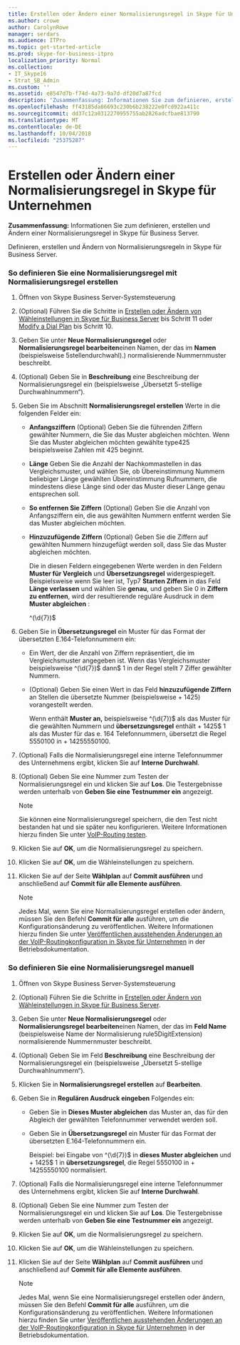 ```yaml
---
title: Erstellen oder Ändern einer Normalisierungsregel in Skype für Unternehmen
ms.author: crowe
author: CarolynRowe
manager: serdars
ms.audience: ITPro
ms.topic: get-started-article
ms.prod: skype-for-business-itpro
localization_priority: Normal
ms.collection:
- IT_Skype16
- Strat_SB_Admin
ms.custom: ''
ms.assetid: e8547d7b-f74d-4a73-9a7d-df20d7a87fcd
description: 'Zusammenfassung: Informationen Sie zum definieren, erstellen und Ändern einer Normalisierungsregel in Skype für Business Server.'
ms.openlocfilehash: ff43185da86693c230b6b238222e0fcd922a411c
ms.sourcegitcommit: dd37c12a0312270955755ab2826adcfbae813790
ms.translationtype: MT
ms.contentlocale: de-DE
ms.lasthandoff: 10/04/2018
ms.locfileid: "25375287"
---
```

# <a name="create-or-modify-a-normalization-rule-in-skype-for-business"></a>Erstellen oder Ändern einer Normalisierungsregel in Skype für Unternehmen

**Zusammenfassung:** Informationen Sie zum definieren, erstellen und Ändern einer Normalisierungsregel in Skype für Business Server.

Definieren, erstellen und Ändern von Normalisierungsregeln in Skype für Business Server.

### <a name="to-define-a-normalization-rule-by-using-build-a-normalization-rule"></a>So definieren Sie eine Normalisierungsregel mit Normalisierungsregel erstellen

1. Öffnen von Skype Business Server-Systemsteuerung

2. (Optional) Führen Sie die Schritte in [Erstellen oder Ändern von Wähleinstellungen in Skype für Business Server](dial-plans.md) bis Schritt 11 oder [Modify a Dial Plan](https://technet.microsoft.com/library/a91f02df-cf60-40cf-82fe-e0342c118b91.aspx) bis Schritt 10.

3. Geben Sie unter **Neue Normalisierungsregel** oder **Normalisierungsregel bearbeiten**einen Namen, der das im **Namen** (beispielsweise 5stellendurchwahl).) normalisierende Nummernmuster beschreibt.

4. (Optional) Geben Sie in **Beschreibung** eine Beschreibung der Normalisierungsregel ein (beispielsweise „Übersetzt 5-stellige Durchwahlnummern“).

5. Geben Sie im Abschnitt **Normalisierungsregel erstellen** Werte in die folgenden Felder ein:

   - **Anfangsziffern** (Optional) Geben Sie die führenden Ziffern gewählter Nummern, die Sie das Muster abgleichen möchten. Wenn Sie das Muster abgleichen möchten gewählte type425 beispielsweise Zahlen mit 425 beginnt.

   - **Länge** Geben Sie die Anzahl der Nachkommastellen in das Vergleichsmuster, und wählen Sie, ob Übereinstimmung Nummern beliebiger Länge gewählten Übereinstimmung Rufnummern, die mindestens diese Länge sind oder das Muster dieser Länge genau entsprechen soll.

   - **So entfernen Sie Ziffern** (Optional) Geben Sie die Anzahl von Anfangsziffern ein, die aus gewählten Nummern entfernt werden Sie das Muster abgleichen möchten.

   - **Hinzuzufügende Ziffern** (Optional) Geben Sie die Ziffern auf gewählten Nummern hinzugefügt werden soll, dass Sie das Muster abgleichen möchten.

     Die in diesen Feldern eingegebenen Werte werden in den Feldern **Muster für Vergleich** und **Übersetzungsregel** widergespiegelt. Beispielsweise wenn Sie leer ist, Typ7 **Starten Ziffern** in das Feld **Länge verlassen** und wählen Sie **genau**, und geben Sie 0 in **Ziffern zu entfernen**, wird der resultierende reguläre Ausdruck in dem **Muster abgleichen** :

     ^(\d{7})$

6. Geben Sie in **Übersetzungsregel** ein Muster für das Format der übersetzten E.164-Telefonnummern ein:

   - Ein Wert, der die Anzahl von Ziffern repräsentiert, die im Vergleichsmuster angegeben ist. Wenn das Vergleichsmuster beispielsweise ^(\d{7})$ dann$ 1 in der Regel stellt 7 Ziffer gewählter Nummern.

   - (Optional) Geben Sie einen Wert in das Feld **hinzuzufügende Ziffern** an Stellen die übersetzte Nummer (beispielsweise + 1425) vorangestellt werden.

     Wenn enthält **Muster an,** beispielsweise ^(\d{7})$ als das Muster für die gewählten Nummern und **übersetzungsregel** enthält + 1425$ 1 als das Muster für das e. 164 Telefonnummern, übersetzt die Regel 5550100 in + 14255550100.

7. (Optional) Falls die Normalisierungsregel eine interne Telefonnummer des Unternehmens ergibt, klicken Sie auf **Interne Durchwahl**.

8. (Optional) Geben Sie eine Nummer zum Testen der Normalisierungsregel ein und klicken Sie auf **Los**. Die Testergebnisse werden unterhalb von **Geben Sie eine Testnummer ein** angezeigt.

    > [!NOTE]
    > Sie können eine Normalisierungsregel speichern, die den Test nicht bestanden hat und sie später neu konfigurieren. Weitere Informationen hierzu finden Sie unter [VoIP-Routing testen](https://technet.microsoft.com/library/d3aae909-fef6-440f-b144-0b62dc82bf5d.aspx).

9. Klicken Sie auf **OK**, um die Normalisierungsregel zu speichern.

10. Klicken Sie auf **OK**, um die Wähleinstellungen zu speichern.

11. Klicken Sie auf der Seite **Wählplan** auf **Commit ausführen** und anschließend auf **Commit für alle Elemente ausführen**.

    > [!NOTE]
    > Jedes Mal, wenn Sie eine Normalisierungsregel erstellen oder ändern, müssen Sie den Befehl **Commit für alle** ausführen, um die Konfigurationsänderung zu veröffentlichen. Weitere Informationen hierzu finden Sie unter [Veröffentlichen ausstehenden Änderungen an der VoIP-Routingkonfiguration in Skype für Unternehmen](voice-route-config-changes.md) in der Betriebsdokumentation.

### <a name="to-define-a-normalization-rule-manually"></a>So definieren Sie eine Normalisierungsregel manuell

1. Öffnen von Skype Business Server-Systemsteuerung

2. (Optional) Führen Sie die Schritte in [Erstellen oder Ändern von Wähleinstellungen in Skype für Business Server](dial-plans.md).

3. Geben Sie unter **Neue Normalisierungsregel** oder **Normalisierungsregel bearbeiten**einen Namen, der das im **Feld Name** (beispielsweise Name der Normalisierung rule5DigitExtension) normalisierende Nummernmuster beschreibt.

4. (Optional) Geben Sie im Feld **Beschreibung** eine Beschreibung der Normalisierungsregel ein (beispielsweise „Übersetzt 5-stellige Durchwahlnummern“).

5. Klicken Sie in **Normalisierungsregel erstellen** auf **Bearbeiten**.

6. Geben Sie in **Regulären Ausdruck eingeben** Folgendes ein:

   - Geben Sie in **Dieses Muster abgleichen** das Muster an, das für den Abgleich der gewählten Telefonnummer verwendet werden soll.

   - Geben Sie in **Übersetzungsregel** ein Muster für das Format der übersetzten E.164-Telefonnummern ein.

     Beispiel: bei Eingabe von ^(\d{7})$ in **dieses Muster abgleichen** und + 1425$ 1 in **übersetzungsregel**, die Regel 5550100 in + 14255550100 normalisiert.

7. (Optional) Falls die Normalisierungsregel eine interne Telefonnummer des Unternehmens ergibt, klicken Sie auf **Interne Durchwahl**.

8. (Optional) Geben Sie eine Nummer zum Testen der Normalisierungsregel ein und klicken Sie auf **Los**. Die Testergebnisse werden unterhalb von **Geben Sie eine Testnummer ein** angezeigt.

9. Klicken Sie auf **OK**, um die Normalisierungsregel zu speichern.

10. Klicken Sie auf **OK**, um die Wähleinstellungen zu speichern.

11. Klicken Sie auf der Seite **Wählplan** auf **Commit ausführen** und anschließend auf **Commit für alle Elemente ausführen**.

    > [!NOTE]
    > Jedes Mal, wenn Sie eine Normalisierungsregel erstellen oder ändern, müssen Sie den Befehl **Commit für alle** ausführen, um die Konfigurationsänderung zu veröffentlichen. Weitere Informationen hierzu finden Sie unter [Veröffentlichen ausstehenden Änderungen an der VoIP-Routingkonfiguration in Skype für Unternehmen](voice-route-config-changes.md) in der Betriebsdokumentation.



